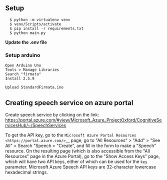 ## Setup
```
  $ python -m virtualenv venv
  $ venv/Scripts/activate
  $ pip install -r requirements.txt
  $ python main.py
```
**Update the .env file**

### Setup arduino
    Open Arduino Uno
    Tools > Manage Libraries
    Search "firmata"
    Install 2.5.9

    Upload StandardFirmata.ino


## Creating speech service on azure portal
Create speech service by clicking on the link:
https://portal.azure.com/#view/Microsoft_Azure_ProjectOxford/CognitiveServicesHub/~/SpeechServices

To get the API key, go to the `Microsoft Azure Portal Resources <https://portal.azure.com/>`__ page, go to "All Resources" > "Add" > "See All" > Search "Speech > "Create", and fill in the form to make a "Speech" resource. On the resulting page (which is also accessible from the "All Resources" page in the Azure Portal), go to the "Show Access Keys" page, which will have two API keys, either of which can be used for the `key` parameter. Microsoft Azure Speech API keys are 32-character lowercase hexadecimal strings.
